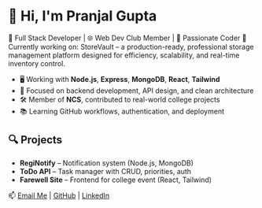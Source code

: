 # 👋 Hi, I'm Pranjal Gupta

🔧 Full Stack Developer | 🌐 Web Dev Club Member | 🚀 Passionate Coder
🚧 Currently working on: StoreVault – a production-ready, professional storage management platform designed for efficiency, scalability, and real-time inventory control.
- 🖥️ Working with **Node.js**, **Express**, **MongoDB**, **React**, **Tailwind**
- 🎯 Focused on backend development, API design, and clean architecture
- 🛠️ Member of **NCS**, contributed to real-world college projects
- 📚 Learning GitHub workflows, authentication, and deployment

## 🔍 Projects
- **RegiNotify** – Notification system (Node.js, MongoDB)
- **ToDo API** – Task manager with CRUD, priorities, auth
- **Farewell Site** – Frontend for college event (React, Tailwind)

📫 [Email Me](mailto:pranjalgupta0280@gmail.com) | [GitHub](https://github.com/pranjalgupta0280) | [LinkedIn](https://linkedin.com/in/pranjalgupta0280)
